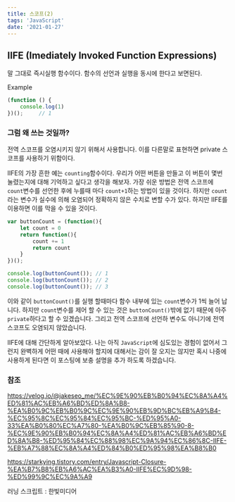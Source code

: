 ```yaml
---
title: 스코프(2)
tags: 'JavaScript'
date: '2021-01-27'
---
```

## IIFE (Imediately Invoked Function Expressions)

말 그대로 즉시실행 함수이다. 함수의 선언과 실행을 동시에 한다고 보면된다.

Example

```js
(function () {
    console.log(1)
})();     // 1
```

### 그럼 왜 쓰는 것일까?

전역 스코프를 오염시키지 않기 위해서 사용합니다. 이를 다른말로 표현하면 private 스코프를 사용하기 위함이다. 

IIFE의 가장 흔한 예는 `counting`함수이다. 우리가 어떤 버튼을 만들고 이 버튼이 몇번 눌렸는지에 대해 기억하고 싶다고 생각을 해보자. 가장 쉬운 방법은 전역 스코프에 `count`변수를 선언한 후에 누를때 마다 `count+1`하는 방법이 있을 것이다. 하지만 `count`라는 변수가 실수에 의해 오염되어 정확하지 않은 수치로 변할 수가 있다. 하지만 IIFE를 이용하면 이를 막을 수 있을 것이다.

```js
var buttonCount = (function(){
    let count = 0
    return function(){
        count += 1
       	return count
    }
})();

console.log(buttonCount()); // 1
console.log(buttonCount()); // 2
console.log(buttonCount()); // 3
```

 이와 같이 `buttonCount()`를 실행 할때마다 함수 내부에 있는 `count`변수가 1씩 늘어 납니다.  하지만 `count`변수를 제어 할 수 있는 것은 `buttonCount()`밖에 없기 때문에 아주 `private`하다고 할 수 있겠습니다. 그리고 전역 스코프에 선언하 변수도 아니기에 전역 스코프도 오염되지 않았습니다.

IIFE에 대해 간단하게 알아보았다. 나는 아직 `JavaScript`에 심도있는 경험이 없어서 그런지 완벽하게 어떤 때에 사용해야 할지에 대해서는 감이 잘 오지는 않지만 혹시 나중에 사용하게 된다면 이 포스팅에 보충 설명을 추가 하도록 하겠습니다.

### 참조
https://velog.io/@jakeseo_me/%EC%9E%90%EB%B0%94%EC%8A%A4%ED%81%AC%EB%A6%BD%ED%8A%B8-%EA%B0%9C%EB%B0%9C%EC%9E%90%EB%9D%BC%EB%A9%B4-%EC%95%8C%EC%95%84%EC%95%BC-%ED%95%A0-33%EA%B0%80%EC%A7%80-%EA%B0%9C%EB%85%90-8-%EC%9E%90%EB%B0%94%EC%8A%A4%ED%81%AC%EB%A6%BD%ED%8A%B8-%ED%95%84%EC%88%98%EC%9A%94%EC%86%8C-IIFE-%EB%A7%88%EC%8A%A4%ED%84%B0%ED%95%98%EA%B8%B0

https://starkying.tistory.com/entry/Javascript-Closure-%EA%B7%B8%EB%A6%AC%EA%B3%A0-IIFE%EC%9D%98-%ED%99%9C%EC%9A%A9

러닝 스크립트 : 한빛미디어

